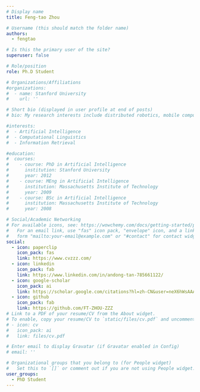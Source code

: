```yaml
---
# Display name
title: Feng-tao Zhou

# Username (this should match the folder name)
authors:
  - fengtao

# Is this the primary user of the site?
superuser: false

# Role/position
role: Ph.D Student

# Organizations/Affiliations
#organizations:
#  - name: Stanford University
#    url: ''

# Short bio (displayed in user profile at end of posts)
# bio: My research interests include distributed robotics, mobile computing and programmable matter.

#interests:
#  - Artificial Intelligence
#  - Computational Linguistics
#  - Information Retrieval

#education:
#  courses:
#    - course: PhD in Artificial Intelligence
#      institution: Stanford University
#      year: 2012
#    - course: MEng in Artificial Intelligence
#      institution: Massachusetts Institute of Technology
#      year: 2009
#    - course: BSc in Artificial Intelligence
#      institution: Massachusetts Institute of Technology
#      year: 2008

# Social/Academic Networking
# For available icons, see: https://wowchemy.com/docs/getting-started/page-builder/#icons
#   For an email link, use "fas" icon pack, "envelope" icon, and a link in the
#   form "mailto:your-email@example.com" or "#contact" for contact widget.
social:
  - icon: paperclip
    icon_pack: fas
    link: https://www.cvzzz.com/
  - icon: linkedin
    icon_pack: fab
    link: https://www.linkedin.com/in/andong-tan-785661122/
  - icon: google-scholar
    icon_pack: ai
    link: https://scholar.google.com/citations?hl=zh-CN&user=neX6hWsAAAAJ
  - icon: github
    icon_pack: fab
    link: https://github.com/FT-ZHOU-ZZZ
# Link to a PDF of your resume/CV from the About widget.
# To enable, copy your resume/CV to `static/files/cv.pdf` and uncomment the lines below.
# - icon: cv
#   icon_pack: ai
#   link: files/cv.pdf

# Enter email to display Gravatar (if Gravatar enabled in Config)
# email: ''

# Organizational groups that you belong to (for People widget)
#   Set this to `[]` or comment out if you are not using People widget.
user_groups:
  - PhD Student
---
```

